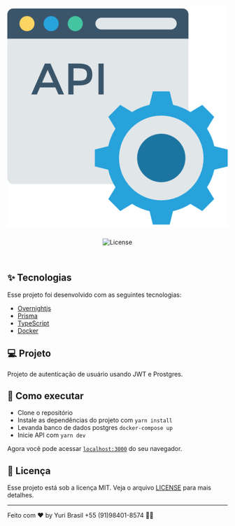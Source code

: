 <h1 align="center">
  <img alt="gitcollection" title="gitcollection" src=".github/logo.png" />
</h1>

<p align="center">
  <img alt="License" src="https://img.shields.io/static/v1?label=license&message=MIT&color=3a3a3a&labelColor=000000">
</p>

<br>


## ✨ Tecnologias

Esse projeto foi desenvolvido com as seguintes tecnologias:

- [Overnightjs](https://www.npmjs.com/package/@overnightjs/core)
- [Prisma](https://www.prisma.io/)
- [TypeScript](https://www.typescriptlang.org/)
- [Docker](https://www.docker.com/)

## 💻 Projeto

Projeto de autenticação de usuário usando JWT e Prostgres.

## 🚀 Como executar

- Clone o repositório
- Instale as dependências do projeto com `yarn install`
- Levanda banco de dados postgres `docker-compose up`
- Inicie API com `yarn dev`

Agora você pode acessar [`localhost:3000`](http://localhost:3000) do seu navegador.

## 📄 Licença

Esse projeto está sob a licença MIT. Veja o arquivo [LICENSE](LICENSE.md) para mais detalhes.

---

Feito com ♥ by Yuri Brasil +55 (91)98401-8574 👋🏻